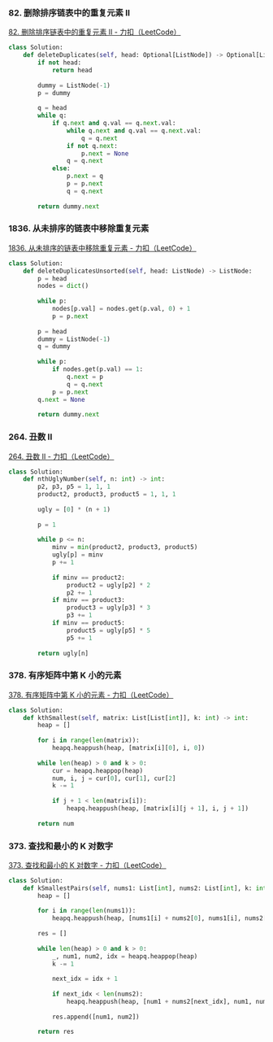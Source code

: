 ### 82. 删除排序链表中的重复元素 II
[82. 删除排序链表中的重复元素 II - 力扣（LeetCode）](https://leetcode.cn/problems/remove-duplicates-from-sorted-list-ii/description/)
```python
class Solution:  
    def deleteDuplicates(self, head: Optional[ListNode]) -> Optional[ListNode]:  
        if not head:  
            return head  
  
        dummy = ListNode(-1)  
        p = dummy  
  
        q = head  
        while q:  
            if q.next and q.val == q.next.val:  
                while q.next and q.val == q.next.val:  
                    q = q.next  
                if not q.next:  
                    p.next = None  
                q = q.next  
            else:  
                p.next = q  
                p = p.next  
                q = q.next  
  
        return dummy.next
```

### 1836. 从未排序的链表中移除重复元素
[1836. 从未排序的链表中移除重复元素 - 力扣（LeetCode）](https://leetcode.cn/problems/remove-duplicates-from-an-unsorted-linked-list/description/)
```python
class Solution:  
    def deleteDuplicatesUnsorted(self, head: ListNode) -> ListNode:  
        p = head  
        nodes = dict()  
  
        while p:  
            nodes[p.val] = nodes.get(p.val, 0) + 1  
            p = p.next  
  
        p = head  
        dummy = ListNode(-1)  
        q = dummy  
  
        while p:  
            if nodes.get(p.val) == 1:  
                q.next = p  
                q = q.next  
            p = p.next  
        q.next = None  
  
        return dummy.next
```

### 264. 丑数 II
[264. 丑数 II - 力扣（LeetCode）](https://leetcode.cn/problems/ugly-number-ii/description/)
```python
class Solution:  
    def nthUglyNumber(self, n: int) -> int:  
        p2, p3, p5 = 1, 1, 1  
        product2, product3, product5 = 1, 1, 1  
  
        ugly = [0] * (n + 1)  
  
        p = 1  
  
        while p <= n:  
            minv = min(product2, product3, product5)  
            ugly[p] = minv  
            p += 1  
  
            if minv == product2:  
                product2 = ugly[p2] * 2  
                p2 += 1  
            if minv == product3:  
                product3 = ugly[p3] * 3  
                p3 += 1  
            if minv == product5:  
                product5 = ugly[p5] * 5  
                p5 += 1  
  
        return ugly[n]
```

### 378. 有序矩阵中第 K 小的元素
[378. 有序矩阵中第 K 小的元素 - 力扣（LeetCode）](https://leetcode.cn/problems/kth-smallest-element-in-a-sorted-matrix/description/)
```python
class Solution:  
    def kthSmallest(self, matrix: List[List[int]], k: int) -> int:  
        heap = []  
  
        for i in range(len(matrix)):  
            heapq.heappush(heap, [matrix[i][0], i, 0])  
  
        while len(heap) > 0 and k > 0:  
            cur = heapq.heappop(heap)  
            num, i, j = cur[0], cur[1], cur[2]  
            k -= 1  
  
            if j + 1 < len(matrix[i]):  
                heapq.heappush(heap, [matrix[i][j + 1], i, j + 1])  
  
        return num
```

### 373. 查找和最小的 K 对数字
[373. 查找和最小的 K 对数字 - 力扣（LeetCode）](https://leetcode.cn/problems/find-k-pairs-with-smallest-sums/description/)
```python
class Solution:  
    def kSmallestPairs(self, nums1: List[int], nums2: List[int], k: int) -> List[List[int]]:  
        heap = []  
  
        for i in range(len(nums1)):  
            heapq.heappush(heap, [nums1[i] + nums2[0], nums1[i], nums2[0], 0])  
  
        res = []  
  
        while len(heap) > 0 and k > 0:  
            _, num1, num2, idx = heapq.heappop(heap)  
            k -= 1  
  
            next_idx = idx + 1  
  
            if next_idx < len(nums2):  
                heapq.heappush(heap, [num1 + nums2[next_idx], num1, nums2[next_idx], next_idx])  
  
            res.append([num1, num2])  
  
        return res
```